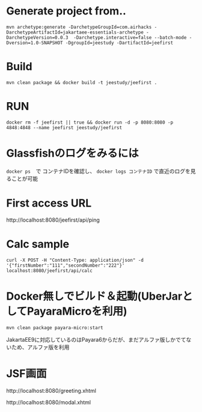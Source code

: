 # Generate project from..
```
mvn archetype:generate -DarchetypeGroupId=com.airhacks -DarchetypeArtifactId=jakartaee-essentials-archetype -DarchetypeVersion=0.0.3  -Darchetype.interactive=false --batch-mode -Dversion=1.0-SNAPSHOT -DgroupId=jeestudy -DartifactId=jeefirst
```

# Build
```
mvn clean package && docker build -t jeestudy/jeefirst .
```

# RUN

```
docker rm -f jeefirst || true && docker run -d -p 8080:8080 -p 4848:4848 --name jeefirst jeestudy/jeefirst 
```

# Glassfishのログをみるには
``docker ps``　で コンテナIDを確認し、
``docker logs コンテナID``
で直近のログを見ることが可能

# First access URL
http://localhost:8080/jeefirst/api/ping

# Calc sample 
```
curl -X POST -H "Content-Type: application/json" -d '{"firstNumber":"111","secondNumber":"222"}' localhost:8080/jeefirst/api/calc
```
# Docker無しでビルド＆起動(UberJarとしてPayaraMicroを利用)
```
mvn clean package payara-micro:start
```

JakartaEE9に対応しているのはPayara6からだが、まだアルファ版しかでてないため、アルファ版を利用

# JSF画面

http://localhost:8080/greeting.xhtml


http://localhost:8080/modal.xhtml